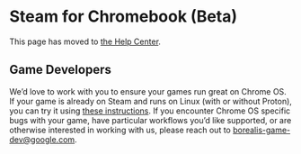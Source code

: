# Steam for Chromebook (Beta)

This page has moved to
[the Help Center](https://support.google.com/chromebook/answer/14220699).

## Game Developers

We’d love to work with you to ensure your games run great on Chrome OS. If your
game is already on Steam and runs on Linux (with or without Proton), you can try
it using [these instructions](https://support.google.com/chromebook/answer/14220699).
If you encounter Chrome OS specific bugs with your game, have particular workflows
you’d like supported, or are otherwise interested in working with us, please reach out
to borealis-game-dev@google.com.
